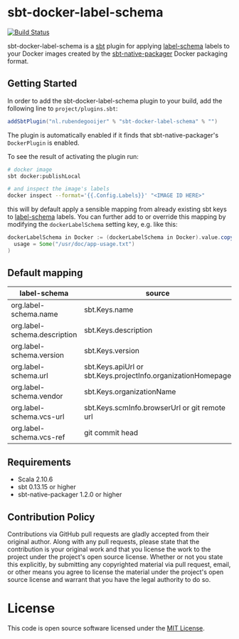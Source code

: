 # sbt-docker-label-schema

[![Build Status](https://travis-ci.org/rubendg/sbt-docker-label-schema.svg?branch=master)](https://travis-ci.org/rubendg/sbt-docker-label-schema)

sbt-docker-label-schema is a [sbt](http://www.scala-sbt.org/) plugin for applying [label-schema](http://label-schema.org/rc1/) labels to
your Docker images created by the [sbt-native-packager](http://www.scala-sbt.org/sbt-native-packager/) Docker packaging format.

## Getting Started

In order to add the sbt-docker-label-schema plugin to your build, add the following line to `project/plugins.sbt`:

```scala
addSbtPlugin("nl.rubendegooijer" % "sbt-docker-label-schema" % "")
```

The plugin is automatically enabled if it finds that sbt-native-packager's `DockerPlugin` is enabled.

To see the result of activating the plugin run:

```bash
# docker image
sbt docker:publishLocal 

# and inspect the image's labels
docker inspect --format='{{.Config.Labels}}' "<IMAGE ID HERE>"
```

this will by default apply a sensible mapping from already existing sbt keys to [label-schema](http://label-schema.org/rc1/) labels.
You can further add to or override this mapping by modifying the `dockerLabelSchema` setting key, e.g. like this:

```scala
dockerLabelSchema in Docker := (dockerLabelSchema in Docker).value.copy(
  usage = Some("/usr/doc/app-usage.txt")
)
```

## Default mapping

| label-schema                 | source                                                         |
|------------------------------|----------------------------------------------------------------|
| org.label-schema.name        | sbt.Keys.name                                                  |
| org.label-schema.description | sbt.Keys.description                                           |
| org.label-schema.version     | sbt.Keys.version                                               |
| org.label-schema.url         | sbt.Keys.apiUrl or sbt.Keys.projectInfo.organizationHomepage   |
| org.label-schema.vendor      | sbt.Keys.organizationName                                      |
| org.label-schema.vcs-url     | sbt.Keys.scmInfo.browserUrl or git remote url                  | 
| org.label-schema.vcs-ref     | git commit head                                                |

## Requirements

- Scala 2.10.6
- sbt 0.13.15 or higher
- sbt-native-packager 1.2.0 or higher

## Contribution Policy

Contributions via GitHub pull requests are gladly accepted from their original author.
Along with any pull requests, please state that the contribution is your original work 
and that you license the work to the project under the project's open source license. 
Whether or not you state this explicitly, by submitting any copyrighted material via 
pull request, email, or other means you agree to license the material under the 
project's open source license and warrant that you have the legal authority to do so.

# License 

This code is open source software licensed under the [MIT License](https://opensource.org/licenses/MIT).

